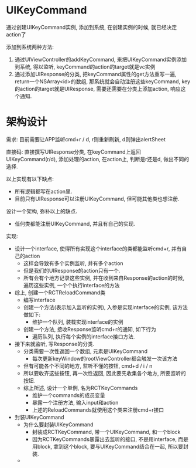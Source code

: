 # UIKeyCommand

通过创建UIKeyCommand实例, 添加到系统, 在创建实例的时候, 就已经决定action了

添加到系统两种方法:
1. 通过UIViewController的addKeyCommand, 来把UIKeyCommand实例添加到系统, 得以监听, keyCommand的action的target就是vc实例
2. 通过添加UIResponse的分类, 把keyCommand属性的get方法重写一遍, return一个NSArray<id<UIKeyCommand>>的数组, 那系统就会自动注册这些keyCommand, key的action的target就是UIResponse, 需要还需要在分类上添加action, 响应这个通知.


# 架构设计
需求: 目前需要让APP监听cmd+r / d, r则重新刷新, d则弹出alertSheet

直接码: 直接撰写UIResponse分类, 在keyCommand上返回UIKeyCommand(r/d), 添加处理的action, 在action上, 判断是r还是d, 做出不同的选择.

以上实现有以下缺点:
* 所有逻辑都写在action里. 
* 目前只有UIResponse可以注册UIKeyCommand, 但可能其他类也想注册.

设计一个架构, 弥补以上的缺点.
* 任何类都能注册UIKeyCommand, 并且有自己的实现.

实现:
* 设计一个interface, 使得所有实现这个interface的类都能监听cmd+r, 并有自己的action
    * 这样会导致有多个实例监听, 并有多个action
    * 但是我们的UIResponse的action只有一个.
    * 所有会有个地方记录这些实例, 并在收到来自Response的action的时候, 遍历这些实例, 一个个执行interface的方法
* 综上, 创建一个RCTReloadCommand类
    * 编写interface
    * 创建一个方法(表示加入监听的实例), 入参是实现interface的实例, 该方法做如下:
        * 维护一个队列, 装载实现interface的实例
    * 创建一个方法, 接收Response监听cmd+r的通知, 如下行为
        * 遍历队列, 执行每个实例的interface接口方法.
* 接下来就监听, 写Response的分类. 
    * 分类需要一次性返回一个数组, 元素是UIKeyCommand
        * 每次更新keyWindow的rootViewController都会触发一次该方法
    * 但有可能各个不同的地方, 监听不懂的按钮, cmd+d / i / n
    * 所以要收齐这些按钮, 再一次性返回, 因此要先收集各个地方, 所要监听的按钮.
    * 综上所述, 设计一个单例, 名为RCTKeyCommands
        * 维护一个commands的成员变量
        * 暴露一个注册方法, 输入input和action
        * 上述的ReloadCommands就使用这个类来注册cmd+r接口
* 封装UIKeyCommand
    * 为什么要封装UIKeyCommand
        * 封装成RCTKeyCommand, 带一个UIKeyCommand, 和一个block
        * 因为RCTKeyCommands暴露出去监听的接口, 不是用interface, 而是用block, 拿到这个block, 要与UIKeyCommand结合在一起, 所以要封装.
    * 
